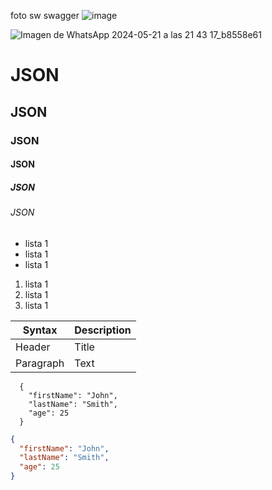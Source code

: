 foto sw swagger
![image](https://github.com/Dilan1502/lecci-n-sebas/assets/102638198/d1d3e21d-694e-483a-a6ed-78a419db99c6)


![Imagen de WhatsApp 2024-05-21 a las 21 43 17_b8558e61](https://github.com/Dilan1502/lecci-n-sebas/assets/102638198/d22ffce1-d6c8-4440-bd11-8f5eff1612aa)


# JSON
## JSON
### JSON
#### JSON
##### JSON
###### JSON

- lista 1
- lista 1
- lista 1

1. lista 1
2. lista 1
3. lista 1

| Syntax      | Description |
| ----------- | ----------- |
| Header      | Title       |
| Paragraph   | Text        |


```
  {
    "firstName": "John",
    "lastName": "Smith",
    "age": 25
  }
```

```json
{
  "firstName": "John",
  "lastName": "Smith",
  "age": 25
}
```
